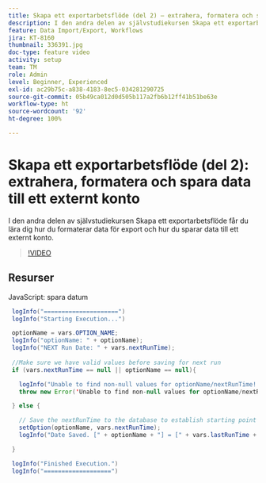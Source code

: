 ```yaml
---
title: Skapa ett exportarbetsflöde (del 2) – extrahera, formatera och spara data till ett externt konto
description: I den andra delen av självstudiekursen Skapa ett exportarbetsflöde får du lära dig hur du formaterar data för export och hur du sparar data till ett externt konto.
feature: Data Import/Export, Workflows
jira: KT-8160
thumbnail: 336391.jpg
doc-type: feature video
activity: setup
team: TM
role: Admin
level: Beginner, Experienced
exl-id: ac29b75c-a838-4183-8ec5-034281290725
source-git-commit: 05b49ca012d0d505b117a2fb6b12ff41b51be63e
workflow-type: ht
source-wordcount: '92'
ht-degree: 100%

---
```


# Skapa ett exportarbetsflöde (del 2): extrahera, formatera och spara data till ett externt konto

I den andra delen av självstudiekursen Skapa ett exportarbetsflöde får du lära dig hur du formaterar data för export och hur du sparar data till ett externt konto.

>[!VIDEO](https://video.tv.adobe.com/v/336391?quality=12&learn=on)

## Resurser

JavaScript: spara datum

```java
 logInfo("=====================")
 logInfo("Starting Execution...")

 optionName = vars.OPTION_NAME;
 logInfo("optionName: " + optionName);
 logInfo("NEXT Run Date: " + vars.nextRunTime);
 
 //Make sure we have valid values before saving for next run
 if (vars.nextRunTime == null || optionName == null){

   logInfo("Unable to find non-null values for optionName/nextRunTime! Throwing Error.")
   throw new Error('Unable to find non-null values for optionName/nextRunTime!  Ending Execution.');

 } else {

   // Save the nextRunTime to the database to establish starting point for next run.
   setOption(optionName, vars.nextRunTime);
   logInfo("Date Saved. [" + optionName + "] = [" + vars.lastRunTime + "]")

 }

 logInfo("Finished Execution.") 
 logInfo("===================")
```
